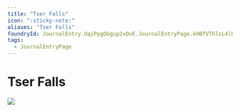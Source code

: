 ```yaml
---
title: "Tser Falls"
icon: ":sticky-note:"
aliases: "Tser Falls"
foundryId: JournalEntry.OqiPpgOGgup2xDvE.JournalEntryPage.kHBTVThlsL4lB4vY
tags:
  - JournalEntryPage
---
```


# Tser Falls
![](modules/legends-of-barovia-pk/assets/scene/Tser%20Falls.%2018x10.webp)